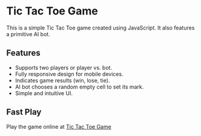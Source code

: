 # Tic Tac Toe Game
This is a simple Tic Tac Toe game created using JavaScript. It also features a primitive AI bot.

## Features
- Supports two players or player vs. bot.
- Fully responsive design for mobile devices.
- Indicates game results (win, lose, tie).
- AI bot chooses a random empty cell to set its mark.
- Simple and intuitive UI.


## Fast Play
Play the game online at [Tic Tac Toe Game](https://tictac-toeapp.netlify.app/)
